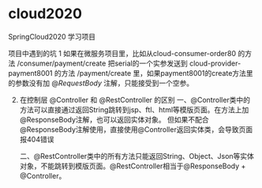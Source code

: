 # cloud2020
SpringCloud2020 学习项目

项目中遇到的坑
1 如果在微服务项目里，比如从cloud-consumer-order80 的方法 /consumer/payment/create 把serial的一个实参发送到 cloud-provider-payment8001 的方法
  /payment/create 里，如果payment8001的create方法里的参数没有加 @_RequestBody_ 注解，只能接受到一个空参。

2. 在控制层 @Controller 和 @RestController 的区别 
   一、@Controller类中的方法可以直接通过返回String跳转到jsp、ftl、html等模版页面。在方法上加@ResponseBody注解，也可以返回实体对象。
   但如果不配合@ResponseBody注解使用，直接使用@Controller返回实体类，会导致页面报404错误
   
   二、@RestController类中的所有方法只能返回String、Object、Json等实体对象，不能跳转到模版页面。@RestController相当于@ResponseBody + @Controller。
